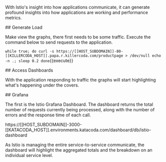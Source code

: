 With Istio's insight into how applications communicate, it can generate profound insights into how applications are working and performance metrics.

## Generate Load

Make view the graphs, there first needs to be some traffic. Execute the command below to send requests to the application.

`
while true; do
  curl -s https://[[HOST_SUBDOMAIN]]-80-[[KILLERCODA_HOST]].papa.r.killercoda.com/productpage > /dev/null
  echo -n .;
  sleep 0.2
done
`{{execute}}

## Access Dashboards

With the application responding to traffic the graphs will start highlighting what's happening under the covers.

## Grafana

The first is the Istio Grafana Dashboard. The dashboard returns the total number of requests currently being processed, along with the number of errors and the response time of each call.

https://[[HOST_SUBDOMAIN]]-3000-[[KATACODA_HOST]].environments.katacoda.com/dashboard/db/istio-dashboard

As Istio is managing the entire service-to-service communicate, the dashboard will highlight the aggregated totals and the breakdown on an individual service level.

